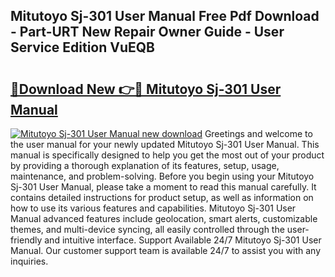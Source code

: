 ## Mitutoyo Sj-301 User Manual Free Pdf Download - Part-URT New Repair Owner Guide - User Service Edition VuEQB

# <h2><a href="http://cf24013.oget.top/?id=Mitutoyo+Sj-301+User+Manual">🔗Download New 👉🔴 Mitutoyo Sj-301 User Manual</a></h2>

[![Mitutoyo Sj-301 User Manual new download](https://i.imgur.com/5g1atiW.png)](http://cf24013.oget.top/?id=Mitutoyo+Sj-301+User+Manual)
Greetings and welcome to the user manual for your newly updated Mitutoyo Sj-301 User Manual. This manual is specifically designed to help you get the most out of your product by providing a thorough explanation of its features, setup, usage, maintenance, and problem-solving. Before you begin using your Mitutoyo Sj-301 User Manual, please take a moment to read this manual carefully. It contains detailed instructions for product setup, as well as information on how to use its various features and capabilities. Mitutoyo Sj-301 User Manual advanced features include geolocation, smart alerts, customizable themes, and multi-device syncing, all easily controlled through the user-friendly and intuitive interface. Support Available 24/7 Mitutoyo Sj-301 User Manual. Our customer support team is available 24/7 to assist you with any inquiries.
